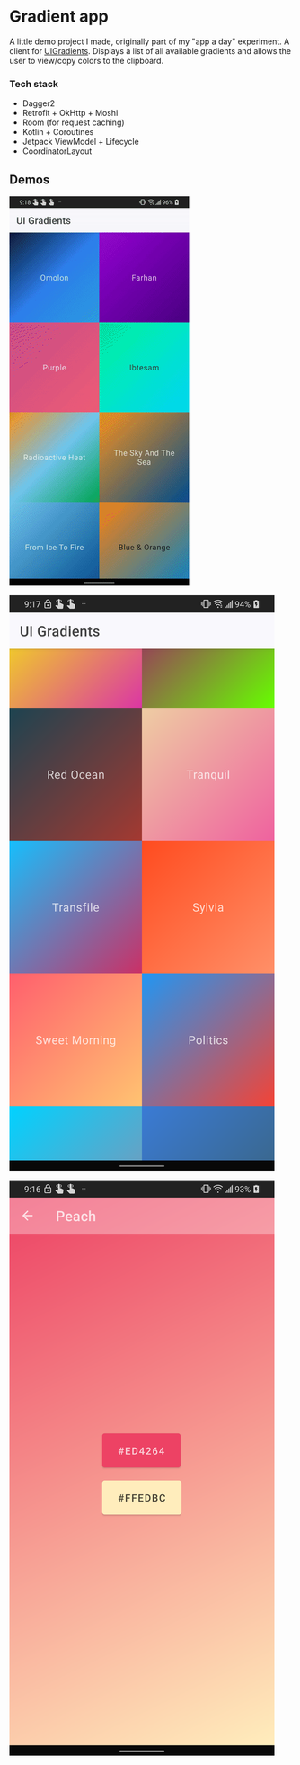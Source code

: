 # Gradient app

A little demo project I made, originally part of my "app a day" experiment. A client for
[UIGradients](https://uigradients.com). Displays a list of all available gradients and allows the
user to view/copy colors to the clipboard.

### Tech stack
 - Dagger2
 - Retrofit + OkHttp + Moshi
 - Room (for request caching)
 - Kotlin + Coroutines
 - Jetpack ViewModel + Lifecycle
 - CoordinatorLayout

## Demos

![Demo gif](./demo/demo.gif)

![Home](./demo/screenshot_home.png)

![Details](./demo/screenshot_details.png)


